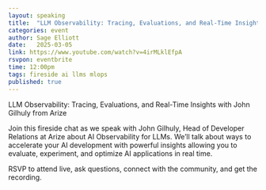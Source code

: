 ```yaml
---
layout: speaking
title:  "LLM Observability: Tracing, Evaluations, and Real-Time Insights - Fireside chat"
categories: event
author: Sage Elliott
date:   2025-03-05
link: https://www.youtube.com/watch?v=4irMLklEfpA
rsvpon: eventbrite
time: 12:00pm
tags: fireside ai llms mlops
published: true
---
```

LLM Observability: Tracing, Evaluations, and Real-Time Insights with John Gilhuly from Arize

Join this fireside chat as we speak with John Gilhuly, Head of Developer Relations at Arize about AI Observability for LLMs. We’ll talk about ways to accelerate your AI development with powerful insights allowing you to evaluate, experiment, and optimize AI applications in real time.

RSVP to attend live, ask questions, connect with the community, and get the recording.